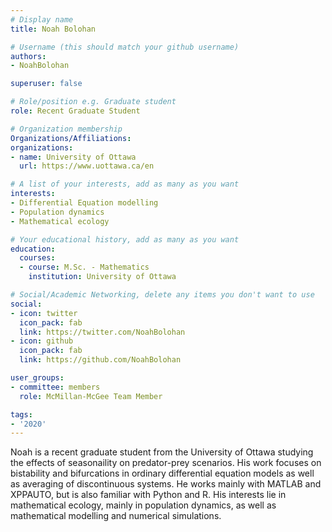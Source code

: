 ```yaml
---
# Display name
title: Noah Bolohan

# Username (this should match your github username)
authors:
- NoahBolohan

superuser: false

# Role/position e.g. Graduate student
role: Recent Graduate Student

# Organization membership
Organizations/Affiliations:
organizations:
- name: University of Ottawa
  url: https://www.uottawa.ca/en

# A list of your interests, add as many as you want
interests:
- Differential Equation modelling
- Population dynamics
- Mathematical ecology

# Your educational history, add as many as you want
education:
  courses:
  - course: M.Sc. - Mathematics
    institution: University of Ottawa

# Social/Academic Networking, delete any items you don't want to use
social:
- icon: twitter
  icon_pack: fab
  link: https://twitter.com/NoahBolohan
- icon: github
  icon_pack: fab
  link: https://github.com/NoahBolohan

user_groups:
- committee: members
  role: McMillan-McGee Team Member

tags:
- '2020'
---
```

Noah is a recent graduate student from the University of Ottawa studying the effects of seasonaility on predator-prey scenarios. His work focuses on bistability and bifurcations
in ordinary differential equation models as well as averaging of discontinuous systems. He works mainly with MATLAB and XPPAUTO, but is also familiar with Python and R. His
interests lie in mathematical ecology, mainly in population dynamics, as well as mathematical modelling and numerical simulations.

